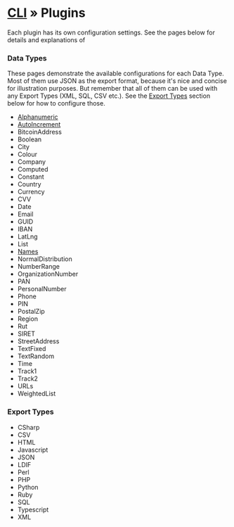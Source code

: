 # [CLI](./README.md) &raquo; Plugins

Each plugin has its own configuration settings. See the pages below for details and explanations of 

### Data Types

These pages demonstrate the available configurations for each Data Type. Most of them use JSON as the export format, 
because it's nice and concise for illustration purposes. But remember that all of them can be used with any Export 
Types (XML, SQL, CSV etc.). See the [Export Types](#export-types) section below for how to configure those.

- [Alphanumeric](../client/src/plugins/dataTypes/Alphanumeric/README.md)
- [AutoIncrement](../client/src/plugins/dataTypes/AutoIncrement/README.md)
- BitcoinAddress
- Boolean
- City
- Colour
- Company
- Computed
- Constant
- Country
- Currency
- CVV
- Date
- Email
- GUID
- IBAN
- LatLng
- List
- [Names](../client/src/plugins/dataTypes/Names/README.md)
- NormalDistribution
- NumberRange
- OrganizationNumber
- PAN
- PersonalNumber
- Phone
- PIN
- PostalZip
- Region
- Rut
- SIRET
- StreetAddress
- TextFixed
- TextRandom
- Time
- Track1
- Track2
- URLs
- WeightedList

### Export Types

- CSharp
- CSV
- HTML
- Javascript
- JSON
- LDIF
- Perl
- PHP
- Python
- Ruby
- SQL
- Typescript
- XML

